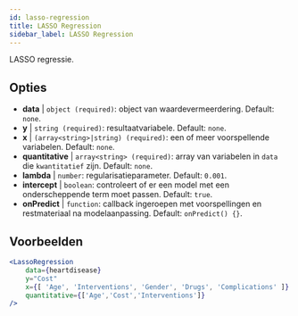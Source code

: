 ```yaml
---
id: lasso-regression
title: LASSO Regression
sidebar_label: LASSO Regression
---
```


LASSO regressie.

## Opties

* __data__ | `object (required)`: object van waardevermeerdering. Default: `none`.
* __y__ | `string (required)`: resultaatvariabele. Default: `none`.
* __x__ | `(array<string>|string) (required)`: een of meer voorspellende variabelen. Default: `none`.
* __quantitative__ | `array<string> (required)`: array van variabelen in `data` die `kwantitatief` zijn. Default: `none`.
* __lambda__ | `number`: regularisatieparameter. Default: `0.001`.
* __intercept__ | `boolean`: controleert of er een model met een onderscheppende term moet passen. Default: `true`.
* __onPredict__ | `function`: callback ingeroepen met voorspellingen en restmateriaal na modelaanpassing. Default: `onPredict() {}`.


## Voorbeelden

```jsx live
<LassoRegression
    data={heartdisease} 
    y="Cost"
    x={[ 'Age', 'Interventions', 'Gender', 'Drugs', 'Complications' ]}
    quantitative={['Age','Cost','Interventions']}
/>
```

